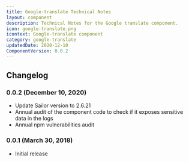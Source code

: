 ```yaml
---
title: Google-translate Technical Notes
layout: component
description: Technical Notes for the Google translate component.
icon: google-translate.png
icontext: Google-translate component
category: google-translate
updatedDate: 2020-12-10
ComponentVersion: 0.0.2
---
```


## Changelog

### 0.0.2 (December 10, 2020)

* Update Sailor version to 2.6.21
* Annual audit of the component code to check if it exposes sensitive data in the logs
* Annual npm vulnerabilities audit

### 0.0.1 (March 30, 2018)

* Initial release
